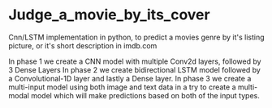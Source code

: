 # Judge_a_movie_by_its_cover
Cnn/LSTM implementation in python, to predict a movies genre by it's listing picture, or it's short description in imdb.com

In phase 1 we create a CNN model with multiple Conv2d layers, followed by 3 Dense Layers
In phase 2 we create bidirectional LSTM model followed by a Convolutional-1D layer and lastly a Dense layer.
In phase 3 we create a multi-input model using both image and text data in a try to create a multi-modal model which will make predictions based on both of the input types.
